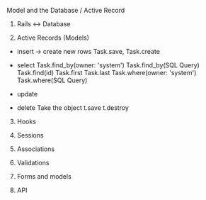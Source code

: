 Model and the Database / Active Record

1. Rails <-> Database

2. Active Records (Models)
  * insert -> create new rows
    Task.save, Task.create

  * select
    Task.find_by(owner: 'system')
    Task.find_by(SQL Query)
    Task.find(id)
    Task.first
    Task.last
    Task.where(owner: 'system')
    Task.where(SQL Query)

  * update
  * delete
    Take the object
    t.save
    t.destroy


3. Hooks

3. Sessions

4. Associations

5. Validations

6. Forms and models

7. API



